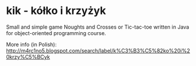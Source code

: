 # kik - kółko i krzyżyk
Small and simple game Noughts and Crosses or Tic-tac-toe written in Java for object-oriented programming course.

More info (in Polish): http://m4rc1no5.blogspot.com/search/label/k%C3%B3%C5%82ko%20i%20krzy%C5%BCyk

